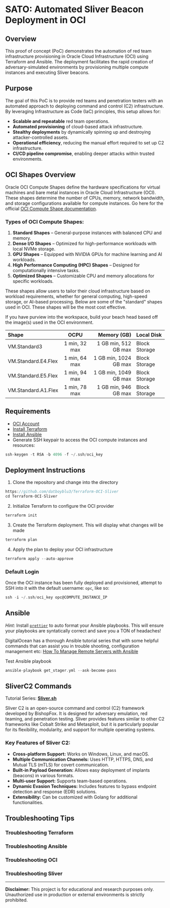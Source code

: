 # SATO: Automated Sliver Beacon Deployment in OCI

## Overview
This proof of concept (PoC) demonstrates the automation of red team infrastructure provisioning in Oracle Cloud Infrastructure (OCI) using Terraform and Ansible. The deployment facilitates the rapid creation of adversary-simulated environments by provisioning multiple compute instances and executing Sliver beacons.

## Purpose
The goal of this PoC is to provide red teams and penetration testers with an automated approach to deploying command and control (C2) infrastructure. By leveraging Infrastructure as Code (IaC) principles, this setup allows for:
- **Scalable and repeatable** red team operations.
- **Automated provisioning** of cloud-based attack infrastructure.
- **Stealthy deployments** by dynamically spinning up and destroying attacker-controlled assets.
- **Operational efficiency**, reducing the manual effort required to set up C2 infrastructure.
- **CI/CD pipeline compromise**, enabling deeper attacks within trusted environments.

## OCI Shapes Overview

Oracle OCI Compute Shapes define the hardware specifications for virtual machines and bare metal instances in Oracle Cloud Infrastructure (OCI). These shapes determine the number of CPUs, memory, network bandwidth, and storage configurations available for compute instances. 
Go here for the official [OCI Compute Shape documentation](https://docs.oracle.com/en-us/iaas/Content/Compute/References/computeshapes.htm#vm-standard).

### **Types of OCI Compute Shapes:**
1. **Standard Shapes** – General-purpose instances with balanced CPU and memory.
2. **Dense I/O Shapes** – Optimized for high-performance workloads with local NVMe storage.
3. **GPU Shapes** – Equipped with NVIDIA GPUs for machine learning and AI workloads.
4. **High Performance Computing (HPC) Shapes** – Designed for computationally intensive tasks.
5. **Optimized Shapes** – Customizable CPU and memory allocations for specific workloads.

These shapes allow users to tailor their cloud infrastructure based on workload requirements, whether for general computing, high-speed storage, or AI-based processing. Below are some of the "standard" shapes used in OCI. These shapes will be the most cost effective.

If you have purview into the workspace, build your beach head based off the image(s) used in the OCI environment.

| Shape               | OCPU                | Memory (GB)            | Local Disk    | 
| :---                |    :----:           |          ---:          | :---          |    
| VM.Standard3        | 1 min, 32 max       | 1 GB min, 512 GB max   | Block Storage | 
| VM.Standard.E4.Flex | 1 min, 64 max       | 1 GB min, 1024 GB max  | Block Storage |
| VM.Standard.E5.Flex | 1 min, 94 max       | 1 GB min, 1049 GB max  | Block Storage |
| VM.Standard.A1.Flex | 1 min, 78 max       | 1 GB min, 946 GB max   | Block Storage | 

## Requirements
- [OCI Account](https://signup.oraclecloud.com/)
- [Install Terraform](https://developer.hashicorp.com/terraform/tutorials/aws-get-started/install-cli)
- [Install Ansible](https://docs.ansible.com/ansible/latest/installation_guide/intro_installation.html)
- Generate SSH keypair to access the OCI compute instances and resources:
```go
ssh-keygen -t RSA -b 4096 -f ~/.ssh/oci_key
```

## Deployment Instructions

1. Clone the repository and change into the directory

```go
https://github.com/datboyblu3/Terraform-OCI-Sliver
cd Terraform-OCI-Sliver
```

2. Initialize Terraform to configure the OCI provider
```go
terraform init
```

3. Create the Terraform deployment. This will display what changes will be made
```go
terraform plan
```

4. Apply the plan to deploy your OCI infrastructure
```go
terraform apply --auto-approve
```

### Default Login

Once the OCI instance has been fully deployed and provisioned, attempt to SSH into it with the default username: `opc`, like so:
```go
ssh -i ~/.ssh/oci_key opc@COMPUTE_INSTANCE_IP
```

## Ansible 

*Hint:* Install [`prettier`](https://prettier.io/) to auto format your Ansible playbooks. This will ensure your playbooks are syntatically correct and save you a TON of headaches!

DigitalOcean has a thorough Ansible tutorial series that with some helpful commands that can assist you in trouble shooting, configuration management etc:  [How To Manage Remote Servers with Ansible](https://www.digitalocean.com/community/tutorial-series/how-to-manage-remote-servers-with-ansible)


Test Ansible playbook
```go
ansible-playbook get_stager.yml --ask-become-pass
```


## SliverC2 Commands

Tutorial Series: **[Sliver.sh](https://sliver.sh/)**

Sliver C2 is an open-source command and control (C2) framework developed by BishopFox. It is designed for adversary emulation, red teaming, and penetration testing. Sliver provides features similar to other C2 frameworks like Cobalt Strike and Metasploit, but it is particularly popular for its flexibility, modularity, and support for multiple operating systems.

### **Key Features of Sliver C2:**
- **Cross-platform Support:** Works on Windows, Linux, and macOS.
- **Multiple Communication Channels:** Uses HTTP, HTTPS, DNS, and Mutual TLS (mTLS) for covert communication.
- **Built-in Payload Generation:** Allows easy deployment of implants (beacons) in various formats.
- **Multi-user Support:** Supports team-based operations.
- **Dynamic Evasion Techniques:** Includes features to bypass endpoint detection and response (EDR) solutions.
- **Extensibility:** Can be customized with Golang for additional functionalities.




## Troubleshooting Tips

### Troubleshooting Terraform

### Troubleshooting Ansible

### Troubleshooting OCI

### Troubleshooting Sliver



---
**Disclaimer:** This project is for educational and research purposes only. Unauthorized use in production or external environments is strictly prohibited.
